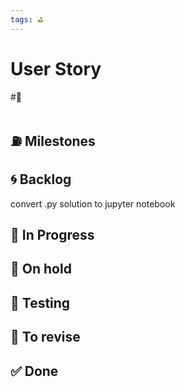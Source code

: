 ```yaml
---
tags: ⛳
---
```


# User Story
#👥


#

## ⛽ Milestones


## 🌀 Backlog

convert .py solution to jupyter notebook

## 🚧 In Progress


## 🔑 On hold


## 👀 Testing


## 🚨 To revise


## ✅ Done


